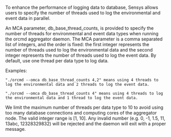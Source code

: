 To enhance the performance of logging data to database, Sensys allows users to specify the number of threads used to log the environmental and event data in parallel.

An MCA parameter, db\_base\_thread\_counts, is provided to specify the number of threads for environmental and event data types when running the orcmd aggregator daemon. The MCA parameter is a comma separated list of integers, and the order is fixed: the first integer represents the number of threads used to log the environmental data and the second integer represents the number of threads used to log the event data. By default, use one thread per data type to log data.

Examples:

    "./orcmd --omca db_base_thread_counts 4,2" means using 4 threads to log the environmental data and 2 threads to log the event data.

    "./orcmd --omca db_base_thread_counts 4" means using 4 threads to log the environmental data and 1 thread to log the event data.

We limit the maximum number of threads per data type to 10 to avoid using too many database connections and computing cores of the aggregator node. The valid integer range is [1, 10]. Any invalid number (e.g. 0, -1, 1.5, 11, 13abc, 12328329832) will be rejected and the daemon will exit with a proper message.